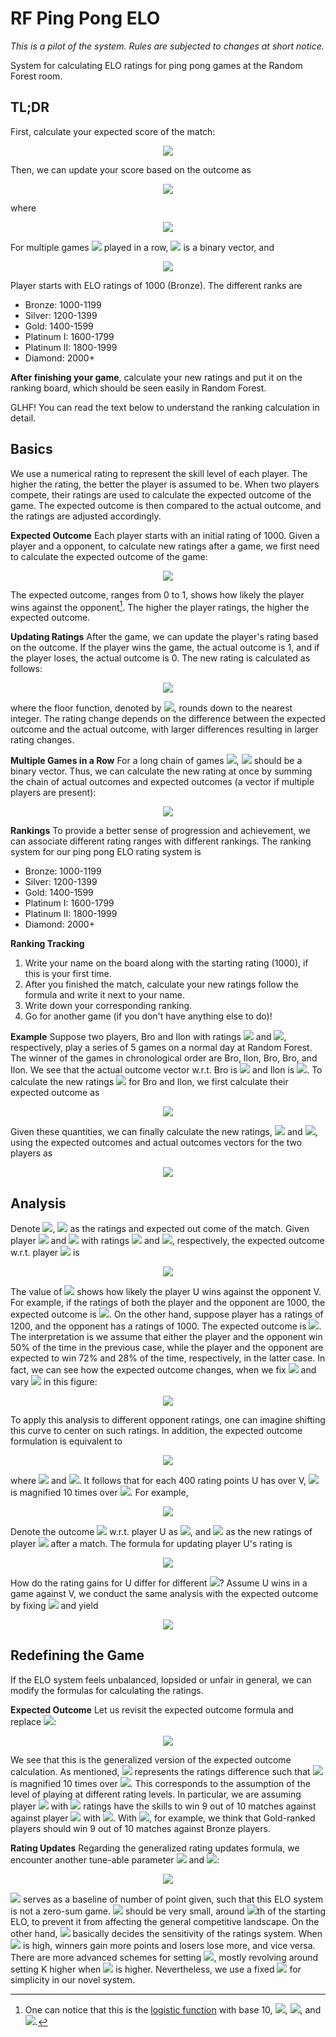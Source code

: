 #  RF Ping Pong ELO
  
  
*This is a pilot of the system. Rules are subjected to changes at short notice.*
  
System for calculating ELO ratings for ping pong games at the Random Forest room.
  
##  TL;DR
  
  
First, calculate your expected score of the match:
  
<p align="center"><img src="https://latex.codecogs.com/gif.latex?&#x5C;text{expected&#x5C;_outcome}%20=%20&#x5C;frac{1}{1%20+%2010^{(&#x5C;text{opponent&#x5C;_rating}%20-%20&#x5C;text{your&#x5C;_rating})%20&#x2F;%20400}}"/></p>  
  
  
Then, we can update your score based on the outcome as
<p align="center"><img src="https://latex.codecogs.com/gif.latex?&#x5C;text{new&#x5C;_rating}%20&#x5C;&#x5C;=%20&#x5C;lfloor&#x5C;text{old&#x5C;_rating}%20+%205%20&#x5C;times%20&#x5C;text{actual&#x5C;_outcome}%20+%2064%20&#x5C;times%20(&#x5C;text{actual&#x5C;_outcome}%20-%20&#x5C;text{expected&#x5C;_outcome})&#x5C;rfloor,"/></p>  
  
  
where
  
<p align="center"><img src="https://latex.codecogs.com/gif.latex?&#x5C;text{actual&#x5C;_score}%20=%20&#x5C;begin{cases}%20%201%20&amp;%20&#x5C;text{if%20you%20win,}%20&#x5C;&#x5C;%20%200%20&amp;%20&#x5C;text{if%20you%20lose.}&#x5C;end{cases}"/></p>  
  
  
For multiple games <img src="https://latex.codecogs.com/gif.latex?i"/> played in a row, <img src="https://latex.codecogs.com/gif.latex?&#x5C;text{actual&#x5C;_outcome}"/> is a binary vector, and
  
<p align="center"><img src="https://latex.codecogs.com/gif.latex?&#x5C;text{new&#x5C;_rating}%20=%20&#x5C;lfloor&#x5C;text{old&#x5C;_rating}%20+%20&#x5C;sum_i%205&#x5C;times%20&#x5C;text{actual&#x5C;_outcome}_i%20&#x5C;&#x5C;+%2064%20&#x5C;times%20(&#x5C;sum_i&#x5C;text{actual&#x5C;_outcome}_i%20-%20&#x5C;sum_i&#x5C;text{expected&#x5C;_outcome}_i)&#x5C;rfloor,"/></p>  
  
  
Player starts with ELO ratings of 1000 (Bronze). The different ranks are
  
- Bronze: 1000-1199
- Silver: 1200-1399
- Gold: 1400-1599
- Platinum I: 1600-1799
- Platinum II: 1800-1999
- Diamond: 2000+
  
**After finishing your game**, calculate your new ratings and put it on the ranking board, which should be seen easily in Random Forest.
  
GLHF! You can read the text below to understand the ranking calculation in detail.
  
##  Basics
  
  
We use a numerical rating to represent the skill level of each player. The higher the rating, the better the player is assumed to be. When two players compete, their ratings are used to calculate the expected outcome of the game. The expected outcome is then compared to the actual outcome, and the ratings are adjusted accordingly.
  
**Expected Outcome**
Each player starts with an initial rating of 1000. Given a player and a opponent, to calculate new ratings after a game, we first need to calculate the expected outcome of the game:
  
<p align="center"><img src="https://latex.codecogs.com/gif.latex?&#x5C;text{expected&#x5C;_outcome}%20=%20&#x5C;frac{1}{1%20+%2010^{(&#x5C;text{opponent&#x5C;_rating}%20-%20&#x5C;text{player&#x5C;_rating})%20&#x2F;%20400}}"/></p>  
  
  
The expected outcome, ranges from 0 to 1, shows how likely the player wins against the opponent[^1]. The higher the player ratings, the higher the expected outcome.
  
**Updating Ratings**
After the game, we can update the player's rating based on the outcome. If the player wins the game, the actual outcome is 1, and if the player loses, the actual outcome is 0. The new rating is calculated as follows:
  
<p align="center"><img src="https://latex.codecogs.com/gif.latex?&#x5C;text{new&#x5C;_rating}%20&#x5C;&#x5C;=%20&#x5C;lfloor&#x5C;text{old&#x5C;_rating}%20+%205%20&#x5C;times%20&#x5C;text{actual&#x5C;_outcome}%20%20+%2064%20&#x5C;times%20(&#x5C;text{actual&#x5C;_outcome}%20-%20&#x5C;text{expected&#x5C;_outcome})&#x5C;rfloor,"/></p>  
  
  
where the floor function, denoted by <img src="https://latex.codecogs.com/gif.latex?&#x5C;lfloor%20x%20&#x5C;rfloor"/>, rounds down to the nearest integer. The rating change depends on the difference between the expected outcome and the actual outcome, with larger differences resulting in larger rating changes.
  
**Multiple Games in a Row**
For a long chain of games <img src="https://latex.codecogs.com/gif.latex?i"/>, <img src="https://latex.codecogs.com/gif.latex?&#x5C;text{actual&#x5C;_outcome}"/> should be a binary vector. Thus, we can calculate the new rating at once by summing the chain of actual outcomes and expected outcomes (a vector if multiple players are present):
  
<p align="center"><img src="https://latex.codecogs.com/gif.latex?&#x5C;text{new&#x5C;_rating}%20=%20&#x5C;lfloor&#x5C;text{old&#x5C;_rating}%20+%20&#x5C;sum_i%205&#x5C;times%20&#x5C;text{actual&#x5C;_outcome}_i%20&#x5C;&#x5C;+%2064%20&#x5C;times%20(&#x5C;sum_i&#x5C;text{actual&#x5C;_outcome}_i%20-%20&#x5C;sum_i&#x5C;text{expected&#x5C;_outcome}_i)&#x5C;rfloor,"/></p>  
  
  
**Rankings**
To provide a better sense of progression and achievement, we can associate different rating ranges with different rankings. The ranking system for our ping pong ELO rating system is
  
- Bronze: 1000-1199
- Silver: 1200-1399
- Gold: 1400-1599
- Platinum I: 1600-1799
- Platinum II: 1800-1999
- Diamond: 2000+
  
**Ranking Tracking**
  
1. Write your name on the board along with the starting rating (1000), if this is your first time.
2. After you finished the match, calculate your new ratings follow the formula and write it next to your name.
3. Write down your corresponding ranking.
4. Go for another game (if you don't have anything else to do)!
  
**Example**
Suppose two players, Bro and Ilon with ratings <img src="https://latex.codecogs.com/gif.latex?1200"/> and <img src="https://latex.codecogs.com/gif.latex?1150"/>, respectively, play a series of 5 games on a normal day at Random Forest. The winner of the games in chronological order are Bro, Ilon, Bro, Bro, and Ilon. We see that the actual outcome vector w.r.t. Bro is <img src="https://latex.codecogs.com/gif.latex?O_{&#x5C;text{Bro}}%20=%20[1,0,1,1,0]"/> and Ilon is <img src="https://latex.codecogs.com/gif.latex?O_{&#x5C;text{Ilon}}%20=%20[0,1,0,0,1]"/>. To calculate the new ratings <img src="https://latex.codecogs.com/gif.latex?R&#x27;_{&#x5C;text{Bro}},%20R&#x27;_{&#x5C;text{Ilon}}"/> for Bro and Ilon, we first calculate their expected outcome as
  
<p align="center"><img src="https://latex.codecogs.com/gif.latex?E_{&#x5C;text{Bro}}%20=%20&#x5C;frac{1}{1%20+%2010^{(1150%20-%201200)&#x2F;400}}%20&#x5C;approx%200.5714,%20&#x5C;&#x5C;E_{&#x5C;text{Ilon}}%20=%20&#x5C;frac{1}{1%20+%2010^{(1200%20-%201150)&#x2F;400}}%20&#x5C;approx%200.4285."/></p>  
  
  
Given these quantities, we can finally calculate the new ratings, <img src="https://latex.codecogs.com/gif.latex?R&#x27;_{&#x5C;text{Bro}}"/> and <img src="https://latex.codecogs.com/gif.latex?R&#x27;_{&#x5C;text{Ilon}}"/>, using the expected outcomes and actual outcomes vectors for the two players as
  
<p align="center"><img src="https://latex.codecogs.com/gif.latex?R&#x27;_{&#x5C;text{Bro}}%20=%201200%20+%205%20&#x5C;times%20(1%20+%200%20+%201%20+%201%20+%200)%20&#x5C;&#x5C;+%2064&#x5C;times%20&#x5C;left((1%20+%200%20+%201%20+%201%20+%200)%20-%205&#x5C;times%200.5714%20&#x5C;right)%20=%201224,&#x5C;&#x5C;R&#x27;_{&#x5C;text{Bro}}%20=%201150%20+%205%20&#x5C;times%20(0%20+%201%20+%200%20+%200%20+%201)%20&#x5C;&#x5C;+%2064&#x5C;times%20&#x5C;left((0%20+%201%20+%200%20+%200%20+%201)%20-%205&#x5C;times%200.4285%20&#x5C;right)%20=%20%201150."/></p>  
  
  
##  Analysis
  
  
Denote <img src="https://latex.codecogs.com/gif.latex?R"/>, <img src="https://latex.codecogs.com/gif.latex?E"/> as the ratings and expected out come of the match. Given player <img src="https://latex.codecogs.com/gif.latex?U"/> and <img src="https://latex.codecogs.com/gif.latex?V"/> with ratings <img src="https://latex.codecogs.com/gif.latex?R_U"/> and <img src="https://latex.codecogs.com/gif.latex?R_V"/>, respectively, the expected outcome w.r.t. player <img src="https://latex.codecogs.com/gif.latex?U"/> is
<p align="center"><img src="https://latex.codecogs.com/gif.latex?E_U%20=%20&#x5C;frac{1}{1%20+%2010^{(R_V%20-%20R_U)&#x2F;400}}."/></p>  
  
  
The value of <img src="https://latex.codecogs.com/gif.latex?E_U%20&#x5C;in%20(0,1)"/> shows how likely the player U wins against the opponent V. For example, if the ratings of both the player and the opponent are 1000, the expected outcome is <img src="https://latex.codecogs.com/gif.latex?0.5"/>. On the other hand, suppose player has a ratings of 1200, and the opponent has a ratings of 1000. The expected outcome is <img src="https://latex.codecogs.com/gif.latex?&#x5C;approx%200.72"/>. The interpretation is we assume that either the player and the opponent win 50% of the time in the previous case, while the player and the opponent are expected to win 72% and 28% of the time, respectively, in the latter case. In fact, we can see how the expected outcome changes, when we fix <img src="https://latex.codecogs.com/gif.latex?&#x5C;R_V%20=%201000"/> and vary <img src="https://latex.codecogs.com/gif.latex?R_U"/> in this figure:
  
<p align="center">
  <img src="assets/elo.png" />
</p>
  
To apply this analysis to different opponent ratings, one can imagine shifting this curve to center on such ratings. In addition, the expected outcome formulation is equivalent to
  
<p align="center"><img src="https://latex.codecogs.com/gif.latex?E_U%20=%20&#x5C;frac{Q_U}{Q_U%20+%20Q_V}"/></p>  
  
  
where <img src="https://latex.codecogs.com/gif.latex?Q_U%20=%2010^{R_U&#x2F;400}"/> and <img src="https://latex.codecogs.com/gif.latex?Q_V%20=%2010^{R_V&#x2F;400}"/>. It follows that for each 400 rating points U has over V, <img src="https://latex.codecogs.com/gif.latex?E_U"/> is magnified 10 times over <img src="https://latex.codecogs.com/gif.latex?E_V"/>. For example,
  
<p align="center"><img src="https://latex.codecogs.com/gif.latex?&#x5C;begin{align*}&amp;R_V%20=%201000,%20R_U%20=%201400%20&#x5C;Rightarrow%20E_U%20=%2010%20&#x5C;times%20E_V%20&#x5C;approx%200.91,%20&#x5C;&#x5C;&amp;R_V%20=%201000,%20R_U%20=%201800%20&#x5C;Rightarrow%20E_U%20=%2010^2%20&#x5C;times%20E_V%20&#x5C;approx%200.99.%20&#x5C;&#x5C;&#x5C;end{align*}"/></p>  
  
  
Denote the outcome <img src="https://latex.codecogs.com/gif.latex?O"/> w.r.t. player U as <img src="https://latex.codecogs.com/gif.latex?O_U"/>, and <img src="https://latex.codecogs.com/gif.latex?R&#x27;_A"/> as the new ratings of player <img src="https://latex.codecogs.com/gif.latex?U"/> after a match. The formula for updating player U's rating is
  
<p align="center"><img src="https://latex.codecogs.com/gif.latex?R&#x27;_U%20=%20R_U%20+%205O_U%20+%2064(O_U%20-%20E_U)"/></p>  
  
  
How do the rating gains for U differ for different <img src="https://latex.codecogs.com/gif.latex?R_U"/>? Assume U wins in a game against V, we conduct the same analysis with the expected outcome by fixing <img src="https://latex.codecogs.com/gif.latex?R_V=1000"/> and yield
  
<p align="center">
  <img src="assets/rating_gain.png" />
</p>
  
##  Redefining the Game
  
  
If the ELO system feels unbalanced, lopsided or unfair in general, we can modify the formulas for calculating the ratings.
  
**Expected Outcome**
Let us revisit the expected outcome formula and replace <img src="https://latex.codecogs.com/gif.latex?S=400"/>:
  
<p align="center"><img src="https://latex.codecogs.com/gif.latex?E_U%20=%20&#x5C;frac{1}{1%20+%2010^{(R_V%20-%20R_U)&#x2F;S}}."/></p>  
  
  
We see that this is the generalized version of the expected outcome calculation. As mentioned, <img src="https://latex.codecogs.com/gif.latex?S"/> represents the ratings difference such that <img src="https://latex.codecogs.com/gif.latex?E_U"/> is magnified 10 times over <img src="https://latex.codecogs.com/gif.latex?E_V"/>. This corresponds to the assumption of the level of playing at different rating levels. In particular, we are assuming player <img src="https://latex.codecogs.com/gif.latex?U"/> with <img src="https://latex.codecogs.com/gif.latex?R_U"/> ratings have the skills to win 9 out of 10 matches against against player <img src="https://latex.codecogs.com/gif.latex?V"/> with <img src="https://latex.codecogs.com/gif.latex?R_U%20-%20S"/>. With <img src="https://latex.codecogs.com/gif.latex?S=500"/>, for example, we think that Gold-ranked players should win 9 out of 10 matches against Bronze players.
  
**Rating Updates**
Regarding the generalized rating updates formula, we encounter another tune-able parameter <img src="https://latex.codecogs.com/gif.latex?K"/> and <img src="https://latex.codecogs.com/gif.latex?B"/>:
  
<p align="center"><img src="https://latex.codecogs.com/gif.latex?R&#x27;_U%20=%20R_U%20+%20B%20+%20K(O_U%20-%20E_U)"/></p>  
  
<img src="https://latex.codecogs.com/gif.latex?B"/> serves as a baseline of number of point given, such that this ELO system is not a zero-sum game. <img src="https://latex.codecogs.com/gif.latex?B"/> should be very small, around <img src="https://latex.codecogs.com/gif.latex?1&#x2F;20"/>th of the starting ELO, to prevent it from affecting the general competitive landscape. On the other hand, <img src="https://latex.codecogs.com/gif.latex?K"/> basically decides the sensitivity of the ratings system. When <img src="https://latex.codecogs.com/gif.latex?K"/> is high, winners gain more points and losers lose more, and vice versa. There are more advanced schemes for setting <img src="https://latex.codecogs.com/gif.latex?K"/>, mostly revolving around setting K higher when <img src="https://latex.codecogs.com/gif.latex?R_U"/> is higher. Nevertheless, we use a fixed <img src="https://latex.codecogs.com/gif.latex?K"/> for simplicity in our novel system.
  
[^1]: One can notice that this is the [logistic function](https://en.wikipedia.org/wiki/Logistic_function ) with base 10, <img src="https://latex.codecogs.com/gif.latex?L=1"/>, <img src="https://latex.codecogs.com/gif.latex?k=1&#x2F;400"/>, and <img src="https://latex.codecogs.com/gif.latex?x_0%20=%20&#x5C;text{opponent&#x5C;_rating}"/>.
  